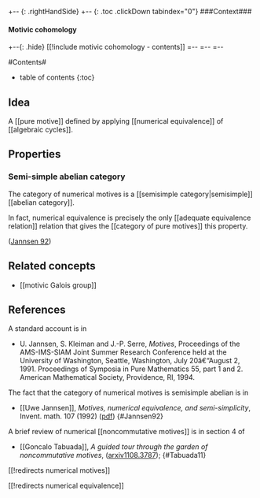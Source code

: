 
+-- {: .rightHandSide}
+-- {: .toc .clickDown tabindex="0"}
###Context###
#### Motivic cohomology
+--{: .hide}
[[!include motivic cohomology - contents]]
=--
=--
=--


#Contents#
* table of contents
{:toc}

## Idea

A [[pure motive]] defined by applying [[numerical equivalence]] of [[algebraic cycles]].

## Properties

### Semi-simple abelian category

The category of numerical motives is a [[semisimple category|semisimple]] [[abelian category]].

In fact, numerical equivalence is precisely the only [[adequate equivalence relation]] relation that gives the [[category of pure motives]] this property.

([Jannsen 92](#Jannsen92))

## Related concepts

* [[motivic Galois group]]

## References

A standard account is in

* U. Jannsen, S. Kleiman and J.-P. Serre, _Motives_, Proceedings of the AMS-IMS-SIAM Joint
Summer Research Conference held at the University of Washington, Seattle, Washington,
July 20â€“August 2, 1991. Proceedings of Symposia in Pure Mathematics 55, part 1 and 2.
American Mathematical Society, Providence, RI, 1994.

The fact that the category of numerical motives is semisimple abelian is in

* [[Uwe Jannsen]], _Motives, numerical equivalence, and semi-simplicity_, Invent. math. 107 (1992) ([pdf](http://epub.uni-regensburg.de/26642/1/jannsen10.pdf))
 {#Jannsen92}


A brief review of numerical [[noncommutative motives]] is in section 4 of

* [[Goncalo Tabuada]], _A guided tour through the garden of noncommutative motives_, ([arxiv1108.3787](http://arxiv.org/abs/1108.3787));
 {#Tabuada11} 

[[!redirects numerical motives]]

[[!redirects numerical equivalence]]
